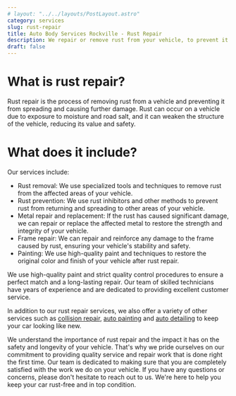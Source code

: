 ```yaml
---
# layout: "../../layouts/PostLayout.astro"
category: services
slug: rust-repair
title: Auto Body Services Rockville - Rust Repair
description: We repair or remove rust from your vehicle, to prevent it from spreading and causing more damage
draft: false
---
```


# What is rust repair?

Rust repair is the process of removing rust from a vehicle and preventing it from spreading and causing further damage. Rust can occur on a vehicle due to exposure to moisture and road salt, and it can weaken the structure of the vehicle, reducing its value and safety.

# What does it include?

Our services include:

- Rust removal: We use specialized tools and techniques to remove rust from the affected areas of your vehicle.
- Rust prevention: We use rust inhibitors and other methods to prevent rust from returning and spreading to other areas of your vehicle.
- Metal repair and replacement: If the rust has caused significant damage, we can repair or replace the affected metal to restore the strength and integrity of your vehicle.
- Frame repair: We can repair and reinforce any damage to the frame caused by rust, ensuring your vehicle's stability and safety.
- Painting: We use high-quality paint and techniques to restore the original color and finish of your vehicle after rust repair.

We use high-quality paint and strict quality control procedures to ensure a perfect match and a long-lasting repair. Our team of skilled technicians have years of experience and are dedicated to providing excellent customer service.

In addition to our rust repair services, we also offer a variety of other services such as [collision repair](./collision-repair), [auto painting](./paint-repair) and [auto detailing](./auto-detailing) to keep your car looking like new.

We understand the importance of rust repair and the impact it has on the safety and longevity of your vehicle. That's why we pride ourselves on our commitment to providing quality service and repair work that is done right the first time. Our team is dedicated to making sure that you are completely satisfied with the work we do on your vehicle. If you have any questions or concerns, please don't hesitate to reach out to us. We're here to help you keep your car rust-free and in top condition.
